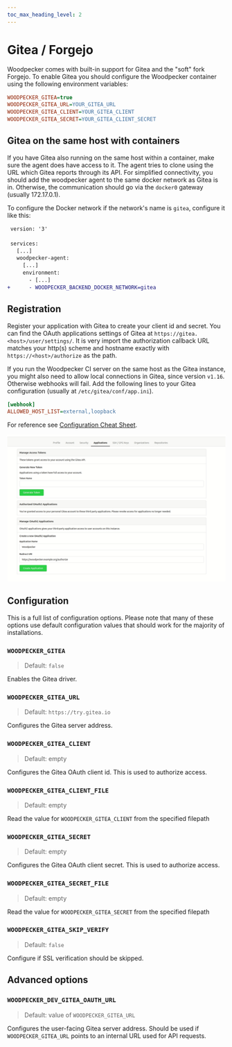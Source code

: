 ```yaml
---
toc_max_heading_level: 2
---
```


# Gitea / Forgejo

Woodpecker comes with built-in support for Gitea and the "soft" fork Forgejo. To enable Gitea you should configure the Woodpecker container using the following environment variables:

```ini
WOODPECKER_GITEA=true
WOODPECKER_GITEA_URL=YOUR_GITEA_URL
WOODPECKER_GITEA_CLIENT=YOUR_GITEA_CLIENT
WOODPECKER_GITEA_SECRET=YOUR_GITEA_CLIENT_SECRET
```

## Gitea on the same host with containers

If you have Gitea also running on the same host within a container, make sure the agent does have access to it.
The agent tries to clone using the URL which Gitea reports through its API. For simplified connectivity, you should add the woodpecker agent to the same docker network as Gitea is in.
Otherwise, the communication should go via the `docker0` gateway (usually 172.17.0.1).

To configure the Docker network if the network's name is `gitea`, configure it like this:

```diff title="docker-compose.yaml"
 version: '3'

 services:
   [...]
   woodpecker-agent:
     [...]
     environment:
       - [...]
+      - WOODPECKER_BACKEND_DOCKER_NETWORK=gitea
```

## Registration

Register your application with Gitea to create your client id and secret. You can find the OAuth applications settings of Gitea at `https://gitea.<host>/user/settings/`. It is very import the authorization callback URL matches your http(s) scheme and hostname exactly with `https://<host>/authorize` as the path.

If you run the Woodpecker CI server on the same host as the Gitea instance, you might also need to allow local connections in Gitea, since version `v1.16`. Otherwise webhooks will fail. Add the following lines to your Gitea configuration (usually at `/etc/gitea/conf/app.ini`).

```ini
[webhook]
ALLOWED_HOST_LIST=external,loopback
```

For reference see [Configuration Cheat Sheet](https://docs.gitea.io/en-us/config-cheat-sheet/#webhook-webhook).

![gitea oauth setup](gitea_oauth.gif)

## Configuration

This is a full list of configuration options. Please note that many of these options use default configuration values that should work for the majority of installations.

### `WOODPECKER_GITEA`

> Default: `false`

Enables the Gitea driver.

### `WOODPECKER_GITEA_URL`

> Default: `https://try.gitea.io`

Configures the Gitea server address.

### `WOODPECKER_GITEA_CLIENT`

> Default: empty

Configures the Gitea OAuth client id. This is used to authorize access.

### `WOODPECKER_GITEA_CLIENT_FILE`

> Default: empty

Read the value for `WOODPECKER_GITEA_CLIENT` from the specified filepath

### `WOODPECKER_GITEA_SECRET`

> Default: empty

Configures the Gitea OAuth client secret. This is used to authorize access.

### `WOODPECKER_GITEA_SECRET_FILE`

> Default: empty

Read the value for `WOODPECKER_GITEA_SECRET` from the specified filepath

### `WOODPECKER_GITEA_SKIP_VERIFY`

> Default: `false`

Configure if SSL verification should be skipped.

## Advanced options

### `WOODPECKER_DEV_GITEA_OAUTH_URL`

> Default: value of `WOODPECKER_GITEA_URL`

Configures the user-facing Gitea server address. Should be used if `WOODPECKER_GITEA_URL` points to an internal URL used for API requests.
